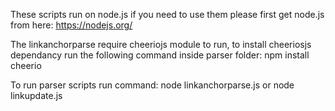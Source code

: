 These scripts run on node.js if you need to use them please first get node.js from here: https://nodejs.org/

The linkanchorparse require cheeriojs module to run, to install cheeriosjs dependancy run the following command inside parser folder:
npm install cheerio

To run parser scripts run command:
node linkanchorparse.js <directory> <output>
or
node linkupdate.js <iod directory> <linkanchorinput> <outputdirectory>